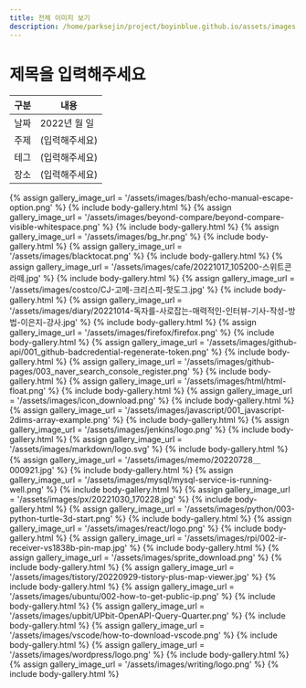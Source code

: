 ```yaml
---
title: 전체 이미지 보기
description: /home/parksejin/project/boyinblue.github.io/assets/images
---
```



제목을 입력해주세요
===


|구분|내용|
|---|---|
|날짜|2022년 월 일|
|주제|(입력해주세요)|
|테그|(입력해주세요)|
|장소|(입력해주세요)|


{% assign gallery_image_url = '/assets/images/bash/echo-manual-escape-option.png' %}
{% include body-gallery.html %}
{% assign gallery_image_url = '/assets/images/beyond-compare/beyond-compare-visible-whitespace.png' %}
{% include body-gallery.html %}
{% assign gallery_image_url = '/assets/images/bg_hr.png' %}
{% include body-gallery.html %}
{% assign gallery_image_url = '/assets/images/blacktocat.png' %}
{% include body-gallery.html %}
{% assign gallery_image_url = '/assets/images/cafe/20221017_105200-스위트콘라떼.jpg' %}
{% include body-gallery.html %}
{% assign gallery_image_url = '/assets/images/costco/CJ-고메-크리스피-핫도그.jpg' %}
{% include body-gallery.html %}
{% assign gallery_image_url = '/assets/images/diary/20221014-독자를-사로잡는-매력적인-인터뷰-기사-작성-방법-이은지-강사.jpg' %}
{% include body-gallery.html %}
{% assign gallery_image_url = '/assets/images/firefox/firefox.png' %}
{% include body-gallery.html %}
{% assign gallery_image_url = '/assets/images/github-api/001_github-badcredential-regenerate-token.png' %}
{% include body-gallery.html %}
{% assign gallery_image_url = '/assets/images/github-pages/003_naver_search_console_register.png' %}
{% include body-gallery.html %}
{% assign gallery_image_url = '/assets/images/html/html-float.png' %}
{% include body-gallery.html %}
{% assign gallery_image_url = '/assets/images/icon_download.png' %}
{% include body-gallery.html %}
{% assign gallery_image_url = '/assets/images/javascript/001_javascript-2dims-array-example.png' %}
{% include body-gallery.html %}
{% assign gallery_image_url = '/assets/images/jenkins/logo.png' %}
{% include body-gallery.html %}
{% assign gallery_image_url = '/assets/images/markdown/logo.svg' %}
{% include body-gallery.html %}
{% assign gallery_image_url = '/assets/images/memo/20220728＿000921.jpg' %}
{% include body-gallery.html %}
{% assign gallery_image_url = '/assets/images/mysql/mysql-service-is-running-well.png' %}
{% include body-gallery.html %}
{% assign gallery_image_url = '/assets/images/px/20221030_170228.jpg' %}
{% include body-gallery.html %}
{% assign gallery_image_url = '/assets/images/python/003-python-turtle-3d-start.png' %}
{% include body-gallery.html %}
{% assign gallery_image_url = '/assets/images/react/logo.png' %}
{% include body-gallery.html %}
{% assign gallery_image_url = '/assets/images/rpi/002-ir-receiver-vs1838b-pin-map.jpg' %}
{% include body-gallery.html %}
{% assign gallery_image_url = '/assets/images/sprite_download.png' %}
{% include body-gallery.html %}
{% assign gallery_image_url = '/assets/images/tistory/20220929-tistory-plus-map-viewer.jpg' %}
{% include body-gallery.html %}
{% assign gallery_image_url = '/assets/images/ubuntu/002-how-to-get-public-ip.png' %}
{% include body-gallery.html %}
{% assign gallery_image_url = '/assets/images/upbit/UPbit-OpenAPI-Query-Quarter.png' %}
{% include body-gallery.html %}
{% assign gallery_image_url = '/assets/images/vscode/how-to-download-vscode.png' %}
{% include body-gallery.html %}
{% assign gallery_image_url = '/assets/images/wordpress/logo.png' %}
{% include body-gallery.html %}
{% assign gallery_image_url = '/assets/images/writing/logo.png' %}
{% include body-gallery.html %}

